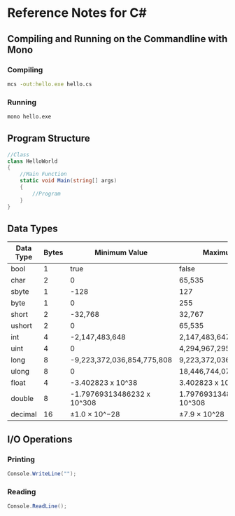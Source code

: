 # Reference Notes for C#

## Compiling and Running on the Commandline with Mono
### Compiling 
```bash
mcs -out:hello.exe hello.cs
```
### Running
```bash
mono hello.exe
```

## Program Structure
```C#
//Class
class HelloWorld
{
    //Main Function
    static void Main(string[] args)
    {
        //Program
    }
}
```

## Data Types
| Data Type | Bytes | Minimum Value | Maximum Value |  
| --------- | ----- | ------------- | ------------- |
| bool | 1 | true | false |
| char | 2 | 0 | 65,535 |
| sbyte | 1 | -128 | 127 |
| byte | 1 | 0 | 255 |
| short | 2 | -32,768 | 32,767 |
| ushort | 2 | 	0 | 65,535 |
| int | 4 | -2,147,483,648 | 2,147,483,647 |
| uint | 4 | 0 | 4,294,967,295 |
| long | 8 | -9,223,372,036,854,775,808 | 9,223,372,036,854,775,807 |
| ulong | 8 | 0 | 18,446,744,073,709,551,615 |
| float | 4 | -3.402823 x 10^38 | 3.402823 x 10^38 |
| double | 8 | -1.79769313486232 x 10^308 | 1.79769313486232 x 10^308 |
| decimal | 16 | ±1.0 × 10^−28 | ±7.9 × 10^28 |

## I/O Operations
### Printing
```C#
Console.WriteLine("");
```

### Reading
```C#
Console.ReadLine();
```
